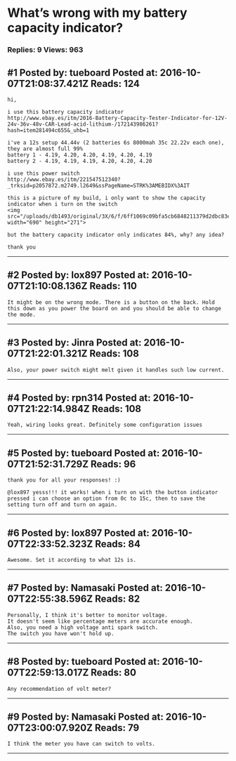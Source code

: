 # What&rsquo;s wrong with my battery capacity indicator?

### Replies: 9 Views: 963

## \#1 Posted by: tueboard Posted at: 2016-10-07T21:08:37.421Z Reads: 124

```
hi,

i use this battery capacity indicator
http://www.ebay.es/itm/2016-Battery-Capacity-Tester-Indicator-for-12V-24v-36v-48v-CAR-Lead-acid-lithium-/172143986261?hash=item281494c655&_uhb=1

i've a 12s setup 44.44v (2 batteries 6s 8000mah 35c 22.22v each one), they are almost full 99%
battery 1 - 4.19, 4.20, 4.20, 4.19, 4.20, 4.19
battery 2 - 4.19, 4.19, 4.19, 4.20, 4.20, 4.20

i use this power switch
http://www.ebay.es/itm/221547512340?_trksid=p2057872.m2749.l2649&ssPageName=STRK%3AMEBIDX%3AIT

this is a picture of my build, i only want to show the capacity indicator when i turn on the switch
<img src="/uploads/db1493/original/3X/6/f/6ff1069c09bfa5cb6848211379d2dbc83e656be6.png" width="690" height="271">

but the battery capacity indicator only indicates 84%, why? any idea?

thank you
```

---
## \#2 Posted by: lox897 Posted at: 2016-10-07T21:10:08.136Z Reads: 110

```
It might be on the wrong mode. There is a button on the back. Hold this down as you power the board on and you should be able to change the mode.
```

---
## \#3 Posted by: Jinra Posted at: 2016-10-07T21:22:01.321Z Reads: 108

```
Also, your power switch might melt given it handles such low current.
```

---
## \#4 Posted by: rpn314 Posted at: 2016-10-07T21:22:14.984Z Reads: 108

```
Yeah, wiring looks great. Definitely some configuration issues
```

---
## \#5 Posted by: tueboard Posted at: 2016-10-07T21:52:31.729Z Reads: 96

```
thank you for all your responses! :)

@lox897 yesss!!! it works! when i turn on with the button indicator pressed i can choose an option from 0c to 15c, then to save the setting turn off and turn on again.
```

---
## \#6 Posted by: lox897 Posted at: 2016-10-07T22:33:52.323Z Reads: 84

```
Awesome. Set it according to what 12s is.
```

---
## \#7 Posted by: Namasaki Posted at: 2016-10-07T22:55:38.596Z Reads: 82

```
Personally, I think it's better to monitor voltage. 
It doesn't seem like percentage meters are accurate enough.
Also, you need a high voltage anti spark switch. 
The switch you have won't hold up.
```

---
## \#8 Posted by: tueboard Posted at: 2016-10-07T22:59:13.017Z Reads: 80

```
Any recommendation of volt meter?
```

---
## \#9 Posted by: Namasaki Posted at: 2016-10-07T23:00:07.920Z Reads: 79

```
I think the meter you have can switch to volts.
```

---
